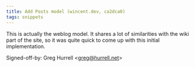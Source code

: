 ```yaml
---
title: Add Posts model (wincent.dev, ca2dca0)
tags: snippets
---
```


This is actually the weblog model. It shares a lot of similarities with the wiki part of the site, so it was quite quick to come up with this initial implementation.

Signed-off-by: Greg Hurrell &lt;greg@hurrell.net&gt;
